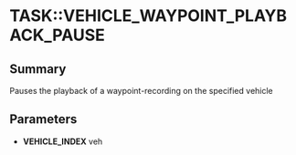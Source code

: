 # TASK::VEHICLE_WAYPOINT_PLAYBACK_PAUSE

## Summary
Pauses the playback of a waypoint-recording on the specified vehicle

## Parameters
* **VEHICLE_INDEX** veh